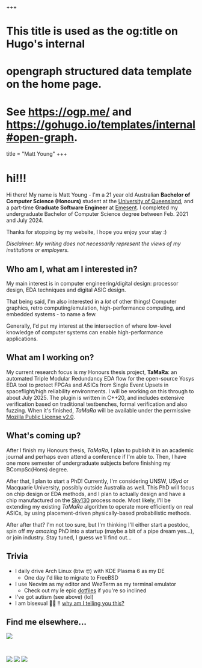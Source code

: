 +++
# This title is used as the og:title on Hugo's internal
# opengraph structured data template on the home page.
# See https://ogp.me/ and https://gohugo.io/templates/internal#open-graph.
title = "Matt Young"
+++

# hi!!!

Hi there! My name is Matt Young - I'm a 21 year old Australian **Bachelor of Computer Science (Honours)**
student at the [University of Queensland](https://uq.edu.au/), and a part-time **Graduate Software Engineer**
at [Emesent](https://emesent.com). I completed my undergraduate Bachelor of Computer Science degree between
Feb. 2021 and July 2024.

Thanks for stopping by my website, I hope you enjoy your stay :)

_Disclaimer: My writing does not necessarily represent the views of my institutions or employers._

## Who am I, what am I interested in?
My main interest is in computer engineering/digital design: processor design, EDA techniques and digital ASIC
design.

That being said, I'm also interested in a _lot_ of other things! Computer graphics, retro computing/emulation,
high-performance computing, and embedded systems - to name a few.

Generally, I'd put my interest at the intersection of where low-level knowledge of computer systems can enable
high-performance applications.

## What am I working on?
My current research focus is my Honours thesis project, **TaMaRa**: an automated Triple Modular Redundancy EDA
flow for the open-source Yosys EDA tool to protect FPGAs and ASICs from Single Event Upsets in
spaceflight/high reliability environments. I will be working on this through to about July 2025. The plugin is
written in C++20, and includes extensive verification based on traditional testbenches, formal verification
and also fuzzing. When it's finished, _TaMaRa_ will be available under the permissive [Mozilla Public License
v2.0](https://www.mozilla.org/en-US/MPL/2.0/FAQ/).

## What's coming up?
After I finish my Honours thesis, _TaMaRa_, I plan to publish it in an academic journal and perhaps even
attend a conference if I'm able to. Then, I have one more semester of undergraduate subjects before finishing
my BCompSc(Hons) degree.

After that, I plan to start a PhD! Currently, I'm considering UNSW, USyd or Macquarie University, possibly
outside Australia as well. This PhD will focus on chip design or EDA methods, and I plan to actually design
and have a chip manufactured on the [Sky130](https://skywater-pdk.readthedocs.io/en/main/) process node. Most
likely, I'll be extending my existing _TaMaRa_ algorithm to operate more efficiently on real ASICs, by using
placement-driven physically-based probabilistic methods.

After after that? I'm not too sure, but I'm thinking I'll either start a postdoc, spin off my _amazing_ PhD
into a startup (maybe a bit of a pipe dream yes...), or join industry. Stay tuned, I guess we'll find out...

## Trivia
<!-- - I'm really into bass music and EDM, particularly drum and bass, and _very occasionally_ make bad noises in a DAW -->
- I daily drive Arch Linux (btw 🤓) with KDE Plasma 6 as my DE
    - One day I'd like to migrate to FreeBSD
- I use Neovim as my editor and WezTerm as my terminal emulator
    - Check out my le epic [dotfiles](https://github.com/mattyoung101/dotfiles) if you're so inclined
- I've got autism (see above) (lol)
- I am bisexual 🏳️‍🌈 ‼️ [why am I telling you this?](TODO)

## Find me elsewhere...
[![](/buttons/github-check.gif)](http://github.com/mattyoung101)

&nbsp;

![](/blinkies/computer.gif)
![](/blinkies/rawrr.gif)
![](/blinkies/cyal8r.gif)
